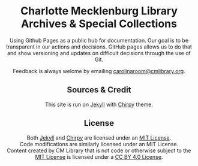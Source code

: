 <div align="center">

# Charlotte Mecklenburg Library Archives & Special Collections

Using Github Pages as a public hub for documentation. Our goal is to be transparent in our actions and decisions. GitHub pages allows us to do that and show versioning and updates on difficult decisions through the use of Git.<br />

Feedback is always welcme by emailing [carolinaroom@cmlibrary.org](mailto:carolinaroom@cmlibrary.org).<br />

## Sources & Credit
This site is run on [Jekyll](https://jekyllrb.com/) with [Chirpy](https://github.com/cotes2020/jekyll-theme-chirpy) theme.

## License
Both [Jekyll](https://github.com/jekyll/jekyll/blob/master/LICENSE) and [Chirpy](https://github.com/cotes2020/jekyll-theme-chirpy/blob/master/LICENSE) are licensed under an [MIT License](https://en.wikipedia.org/wiki/MIT_License).<br />
Code modifications are similarly licensed under an MIT License.<br />
Content created by CM Library that is not code or otherwise subject to the [MIT License](https://en.wikipedia.org/wiki/MIT_License) is licensed under a [CC BY 4.0 License](https://creativecommons.org/licenses/by/4.0/).
